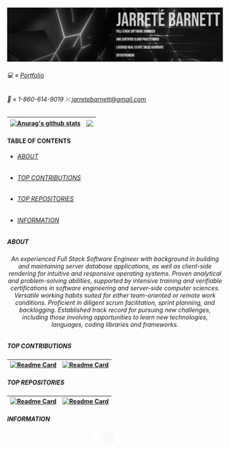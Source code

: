 ![Banner](https://github.com/jarretebarnett/jarretebarnett/blob/main/widebanneri.png)
###### 💻 « <a href="https://jarretebarnett.github.io">Portfolio</a>
###### 📱 « 1-860-614-9019 ⤬ jarretebarnett@gmail.com
| <a href="https://github.com/anuraghazra/github-readme-stats"><img align="center" src="https://github-readme-stats.vercel.app/api?username=jarretebarnett&hide=stars&show_icons=true&theme=algolia" alt="Anurag's github stats" /></a> | <a href="https://github.com/anuraghazra/github-readme-stats"><img align="center" src="https://github-readme-stats.vercel.app/api/top-langs/?username=jarretebarnett&layout=compact&theme=algolia" /></a> |
| ------------- | ------------- |

#### TABLE OF CONTENTS
* ###### [ABOUT](#about)
* ###### [TOP CONTRIBUTIONS](#top-contributions)
* ###### [TOP REPOSITORIES](#top-repositories)
* ###### [INFORMATION](#information)

##### ABOUT
###### <p align="center">An experienced Full Stack Software Engineer with background in building and maintaining server database applications, as well as client-side rendering for intuitive and responsive operating systems. Proven analytical and problem-solving abilities, supported by intensive training and verifiable certifications in software engineering and server-side computer sciences. Versatile working habits suited for either team-oriented or remote work conditions. Proficient in diligent scrum facilitation, sprint planning, and backlogging. Established track record for pursuing new challenges, including those involving opportunities to learn new technologies, languages, coding libraries and frameworks.</p>
##### TOP CONTRIBUTIONS
| [![Readme Card](https://github-readme-stats.vercel.app/api/pin/?username=jarretebarnett&repo=trekgambit&layout=compact&theme=algolia)](https://github.com/jarretebarnett/trekgambit) | [![Readme Card](https://github-readme-stats.vercel.app/api/pin/?username=jarretebarnett&repo=LyriChord&layout=compact&theme=algolia)](https://github.com/jarretebarnett/LyriChord) |
| ------------- | ------------- |

##### TOP REPOSITORIES
| [![Readme Card](https://github-readme-stats.vercel.app/api/pin/?username=jarretebarnett&repo=jarretebarnett.github.io&layout=compact&theme=algolia)](https://github.com/jarretebarnett/jarretebarnett.github.io) | [![Readme Card](https://github-readme-stats.vercel.app/api/pin/?username=jarretebarnett&repo=googlebooks&layout=compact&theme=algolia)](https://github.com/jarretebarnett/googlebooks) |
| ------------- | ------------- |

##### INFORMATION
<p align="center"><a href="https://www.facebook.com/jarrete.y.barnett/" rel="noreferrer"><img alt="alt_text" width="25px" src="https://github.com/jarretebarnett/jarretebarnett/blob/main/facebook.png" /></a>   <a href="https://www.instagram.com/jarrete.io/" rel="noreferrer"><img alt="alt_text" width="25px" src="https://github.com/jarretebarnett/jarretebarnett/blob/main/instagram.jpg" /></a>   <a href="https://www.linkedin.com/in/jarretebarnett" rel="noreferrer"><img alt="alt_text" width="25px" src="https://github.com/jarretebarnett/jarretebarnett/blob/main/linkedin.png" /></a>   <a href="https://www.twitter.com/jarretedotio" rel="noreferrer"><img alt="alt_text" width="25px" src="https://github.com/jarretebarnett/jarretebarnett/blob/main/twitter.png" /></a></p>
